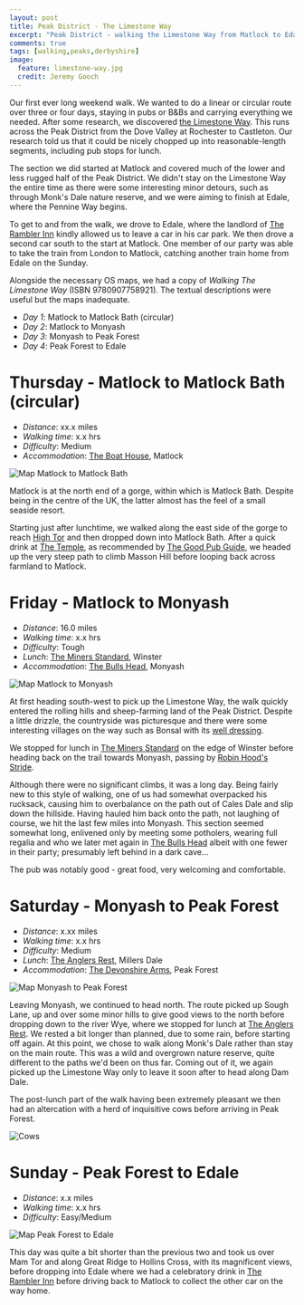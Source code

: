 ```yaml
---
layout: post
title: Peak District - The Limestone Way
excerpt: "Peak District - walking the Limestone Way from Matlock to Edale."
comments: true
tags: [walking,peaks,derbyshire]
image:
  feature: limestone-way.jpg
  credit: Jeremy Gooch
---
```


Our first ever long weekend walk.  We wanted to do a linear or circular route over three or four days, staying in pubs or B&Bs and carrying everything we needed.  After some research, we discovered [the Limestone Way].  This runs across the Peak District from the Dove Valley at Rochester to Castleton.  Our research told us that it could be nicely chopped up into reasonable-length segments, including pub stops for lunch.

The section we did started at Matlock and covered much of the lower and less rugged half of the Peak District.  We didn't stay on the Limestone Way the entire time as there were some interesting minor detours, such as through Monk's Dale nature reserve, and we were aiming to finish at Edale, where the Pennine Way begins.

To get to and from the walk, we drove to Edale, where the landlord of [The Rambler Inn] kindly allowed us to leave a car in his car park.  We then drove a second car south to the start at Matlock.  One member of our party was able to take the train from London to Matlock, catching another train home from Edale on the Sunday.

Alongside the necessary OS maps, we had a copy of *Walking The Limestone Way* (ISBN 9780907758921).  The textual descriptions were useful but the maps inadequate.

- *Day 1*: Matlock to Matlock Bath (circular)
- *Day 2*: Matlock to Monyash
- *Day 3*: Monyash to Peak Forest
- *Day 4*: Peak Forest to Edale


# Thursday - Matlock to Matlock Bath (circular)

- *Distance*: xx.x miles
- *Walking time*: x.x hrs
- *Difficulty*: Medium
- *Accommodation*: [The Boat House], Matlock

![Map Matlock to Matlock Bath](/images/map-matlock-matlock-bath.png)

Matlock is at the north end of a gorge, within which is Matlock Bath.  Despite being in the centre of the UK, the latter almost has the feel of a small seaside resort.

Starting just after lunchtime, we walked along the east side of the gorge to reach [High Tor] and then dropped down into Matlock Bath.  After a quick drink at [The Temple], as recommended by [The Good Pub Guide], we headed up the very steep path to climb Masson Hill before looping back across farmland to Matlock.


# Friday - Matlock to Monyash

- *Distance*: 16.0 miles
- *Walking time*: x.x hrs
- *Difficulty*: Tough
- *Lunch*: [The Miners Standard], Winster
- *Accommodation*: [The Bulls Head], Monyash

![Map Matlock to Monyash](/images/map-matlock-monyash.png)

At first heading south-west to pick up the Limestone Way, the walk quickly entered the rolling hills and sheep-farming land of the Peak District.  Despite a little drizzle, the countryside was picturesque and there were some interesting villages on the way such as Bonsal with its [well dressing].

We stopped for lunch in [The Miners Standard] on the edge of Winster before heading back on the trail towards Monyash, passing by [Robin Hood's Stride].

Although there were no significant climbs, it was a long day.  Being fairly new to this style of walking, one of us had somewhat overpacked his rucksack, causing him to overbalance on the path out of Cales Dale and slip down the hillside.  Having hauled him back onto the path, not laughing of course, we hit the last few miles into Monyash.  This section seemed somewhat long, enlivened only by meeting some potholers, wearing full regalia and who we later met again in [The Bulls Head] albeit with one fewer in their party; presumably left behind in a dark cave...

The pub was notably good - great food, very welcoming and comfortable.


# Saturday - Monyash to Peak Forest

- *Distance*: x.xx miles
- *Walking time*: x.x hrs
- *Difficulty*: Medium
- *Lunch*: [The Anglers Rest], Millers Dale
- *Accommodation*: [The Devonshire Arms], Peak Forest

![Map Monyash to Peak Forest](/images/map-monyash-peak-forest.png)

Leaving Monyash, we continued to head north.  The route picked up Sough Lane, up and over some minor hills to give good views to the north before dropping down to the river Wye, where we stopped for lunch at [The Anglers Rest].  We rested a bit longer than planned, due to some rain, before starting off again.  At this point, we chose to walk along Monk's Dale rather than stay on the main route.  This was a wild and overgrown nature reserve, quite different to the paths we'd been on thus far.  Coming out of it, we again picked up the Limestone Way only to leave it soon after to head along Dam Dale.

The post-lunch part of the walk having been extremely pleasant we then had an altercation with a herd of inquisitive cows before arriving in Peak Forest.

![Cows](/images/derbyshire-cows.jpg)



# Sunday - Peak Forest to Edale

- *Distance*: x.x miles
- *Walking time*: x.x hrs
- *Difficulty*: Easy/Medium

![Map Peak Forest to Edale](/images/map-peak-forest-edale.png)

This day was quite a bit shorter than the previous two and took us over Mam Tor and along Great Ridge to Hollins Cross, with its magnificent views, before dropping into Edale where we had a celebratory drink in [The Rambler Inn] before driving back to Matlock to collect the other car on the way home.



[The Limestone Way]: https://www.ldwa.org.uk/ldp/members/show_path.php?path_name=Limestone+Way
[The Rambler Inn]: http://theramblerinn.com/
[The Boat House]: http://www.theboathousematlock.co.uk/
[High Tor]: http://www.peakdistrictinformation.com/visits/hightor.php
[The Temple]: http://templelodge.co.uk/
[The Good Pub Guide]: http://www.thegoodpubguide.co.uk/
[well dressing]: http://www.welldressing.com/extra.php
[The Miners Standard]: http://theminersstandard.com/
[Robin Hood's Stride]: https://en.wikipedia.org/wiki/Robin_Hood%27s_Stride
[The Bulls Head]: http://www.thebullsheadmonyash.co.uk/
[The Anglers Rest]: http://www.theanglersrest.co.uk/
[The Devonshire Arms]: http://devarms.co.uk/
